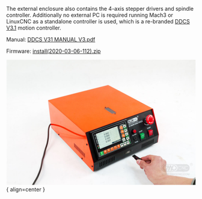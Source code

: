The external enclosure also contains the 4-axis stepper drivers and spindle controller.  Additionally no external PC is required running Mach3 or LinuxCNC as a standalone controller is used, which is a re-branded [DDCS V3.1](http://www.ddcnc.com/?m=home&c=View&a=index&aid=119&lang=en) motion controller.

Manual: [DDCS V31 MANUAL V3.pdf](https://github.com/madeinoz67/omiocnc-x6-2200epl/blob/85a2c01340fbcd62ddb9301e35c8885f39f1baa5/manuals/DDCS%20V31%20MANUAL%20V3.pdf)

Firmware: [install(2020-03-06-112).zip](https://github.com/madeinoz67/omiocnc-x6-2200epl/blob/4c81b5448c813578f27cf4745ffe302afdee7b7f/firmware/install(2020-03-06-112).zip)

![Placeholder](images/omiocnc-x6-2200_pictures_4.jpg){ align=center }
